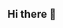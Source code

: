 
## Hi there 👋







<!--주영님이 준 사진 ![398260c91d4166e3](https://github.com/user-attachments/assets/c0bfbe0d-3ef1-4d67-bf6d-9265d519ecfe)-->

<!--
**cheaheekyung/cheaheekyung** is a ✨ _special_ ✨ repository because its `README.md` (this file) appears on your GitHub profile.

Here are some ideas to get you started:

- 🔭 I’m currently working on ...
- 🌱 I’m currently learning ...
- 👯 I’m looking to collaborate on ...
- 🤔 I’m looking for help with ...
- 💬 Ask me about ...
- 📫 How to reach me: ...
- 😄 Pronouns: ...
- ⚡ Fun fact: ...
-->
